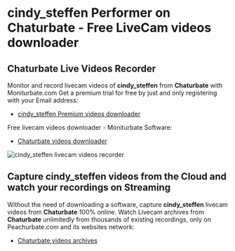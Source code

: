 # cindy_steffen Performer on Chaturbate - Free LiveCam videos downloader

## Chaturbate Live Videos Recorder

Monitor and record livecam videos of **cindy_steffen** from **Chaturbate** with Moniturbate.com
Get a premium trial for free by just and only registering with your Email address:
* [cindy_steffen Premium videos downloader](https://moniturbate.com/request-demo-licence-key.html)

Free livecam videos downloader - Moniturbate Software:
* [Chaturbate videos downloader](https://moniturbate.com/moniturbate-download-software.html)

![cindy_steffen livecam videos recorder](https://peachurnet.com/templates/moniturbate-software.png)


## Capture cindy_steffen videos from the Cloud and watch your recordings on Streaming

Without the need of downloading a software, capture **cindy_steffen** livecam videos from **Chaturbate** 100% online.
Watch Livecam archives from **Chaturbate** unlimitedly from thousands of existing recordings, only on Peachurbate.com and its websites network:
* [Chaturbate videos archives](https://peachurnet.com/)